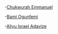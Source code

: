 -[Chukwurah Emmanuel](https://github.com/emmanuerl)

-[Bami Ogunfemi](https://github.com/bamiogunfemi)

-[Aliyu Israel Adavize](https://github.com/AdavizeTheFirst)
